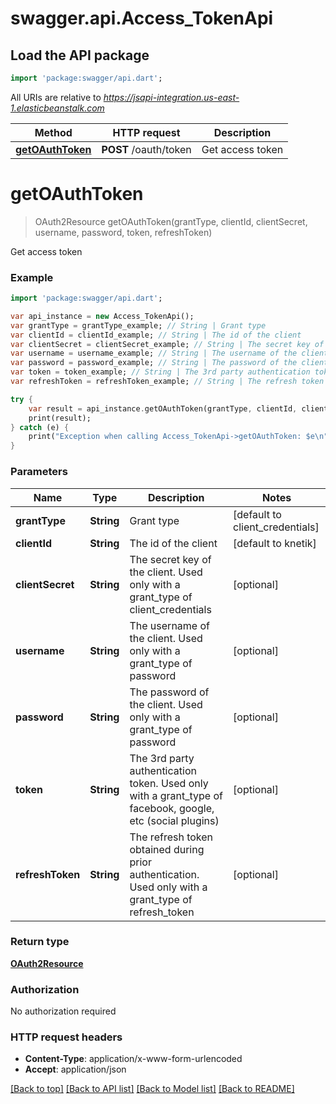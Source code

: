 # swagger.api.Access_TokenApi

## Load the API package
```dart
import 'package:swagger/api.dart';
```

All URIs are relative to *https://jsapi-integration.us-east-1.elasticbeanstalk.com*

Method | HTTP request | Description
------------- | ------------- | -------------
[**getOAuthToken**](Access_TokenApi.md#getOAuthToken) | **POST** /oauth/token | Get access token


# **getOAuthToken**
> OAuth2Resource getOAuthToken(grantType, clientId, clientSecret, username, password, token, refreshToken)

Get access token

### Example 
```dart
import 'package:swagger/api.dart';

var api_instance = new Access_TokenApi();
var grantType = grantType_example; // String | Grant type
var clientId = clientId_example; // String | The id of the client
var clientSecret = clientSecret_example; // String | The secret key of the client.  Used only with a grant_type of client_credentials
var username = username_example; // String | The username of the client. Used only with a grant_type of password
var password = password_example; // String | The password of the client. Used only with a grant_type of password
var token = token_example; // String | The 3rd party authentication token. Used only with a grant_type of facebook, google, etc (social plugins)
var refreshToken = refreshToken_example; // String | The refresh token obtained during prior authentication. Used only with a grant_type of refresh_token

try { 
    var result = api_instance.getOAuthToken(grantType, clientId, clientSecret, username, password, token, refreshToken);
    print(result);
} catch (e) {
    print("Exception when calling Access_TokenApi->getOAuthToken: $e\n");
}
```

### Parameters

Name | Type | Description  | Notes
------------- | ------------- | ------------- | -------------
 **grantType** | **String**| Grant type | [default to client_credentials]
 **clientId** | **String**| The id of the client | [default to knetik]
 **clientSecret** | **String**| The secret key of the client.  Used only with a grant_type of client_credentials | [optional] 
 **username** | **String**| The username of the client. Used only with a grant_type of password | [optional] 
 **password** | **String**| The password of the client. Used only with a grant_type of password | [optional] 
 **token** | **String**| The 3rd party authentication token. Used only with a grant_type of facebook, google, etc (social plugins) | [optional] 
 **refreshToken** | **String**| The refresh token obtained during prior authentication. Used only with a grant_type of refresh_token | [optional] 

### Return type

[**OAuth2Resource**](OAuth2Resource.md)

### Authorization

No authorization required

### HTTP request headers

 - **Content-Type**: application/x-www-form-urlencoded
 - **Accept**: application/json

[[Back to top]](#) [[Back to API list]](../README.md#documentation-for-api-endpoints) [[Back to Model list]](../README.md#documentation-for-models) [[Back to README]](../README.md)


